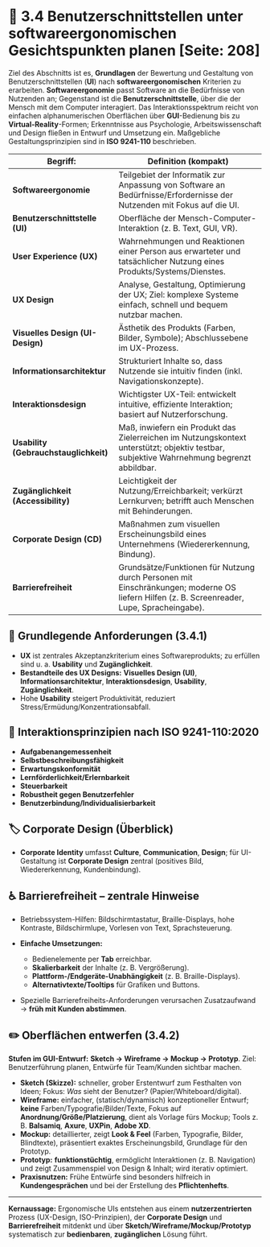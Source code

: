 # 🧩 3.4 Benutzerschnittstellen unter softwareergonomischen Gesichtspunkten planen [Seite: 208]

Ziel des Abschnitts ist es, **Grundlagen** der Bewertung und Gestaltung von Benutzerschnittstellen (**UI**) nach **softwareergonomischen** Kriterien zu erarbeiten. **Softwareergonomie** passt Software an die Bedürfnisse von Nutzenden an; Gegenstand ist die **Benutzerschnittstelle**, über die der Mensch mit dem Computer interagiert. Das Interaktionsspektrum reicht von einfachen alphanumerischen Oberflächen über **GUI**-Bedienung bis zu **Virtual-Reality**-Formen; Erkenntnisse aus Psychologie, Arbeitswissenschaft und Design fließen in Entwurf und Umsetzung ein. Maßgebliche Gestaltungsprinzipien sind in **ISO 9241-110** beschrieben.  

| **Begriff:**                          | **Definition (kompakt)**                                                                                                                     |
| ------------------------------------- | -------------------------------------------------------------------------------------------------------------------------------------------- |
| **Softwareergonomie**                 | Teilgebiet der Informatik zur Anpassung von Software an Bedürfnisse/Erfordernisse der Nutzenden mit Fokus auf die UI.                        |
| **Benutzerschnittstelle (UI)**        | Oberfläche der Mensch-Computer-Interaktion (z. B. Text, GUI, VR).                                                                            |
| **User Experience (UX)**              | Wahrnehmungen und Reaktionen einer Person aus erwarteter und tatsächlicher Nutzung eines Produkts/Systems/Dienstes.                          |
| **UX Design**                         | Analyse, Gestaltung, Optimierung der UX; Ziel: komplexe Systeme einfach, schnell und bequem nutzbar machen.                                  |
| **Visuelles Design (UI-Design)**      | Ästhetik des Produkts (Farben, Bilder, Symbole); Abschluss­ebene im UX-Prozess.                                                              |
| **Informationsarchitektur**           | Strukturiert Inhalte so, dass Nutzende sie intuitiv finden (inkl. Navigationskonzepte).                                                      |
| **Interaktionsdesign**                | Wichtigster UX-Teil: entwickelt intuitive, effiziente Interaktion; basiert auf Nutzerforschung.                                              |
| **Usability (Gebrauchstauglichkeit)** | Maß, inwiefern ein Produkt das Zielerreichen im Nutzungskontext unterstützt; objektiv testbar, subjektive Wahrnehmung begrenzt abbildbar.    |
| **Zugänglichkeit (Accessibility)**    | Leichtigkeit der Nutzung/Erreichbarkeit; verkürzt Lernkurven; betrifft auch Menschen mit Behinderungen.                                      |
| **Corporate Design (CD)**             | Maßnahmen zum visuellen Erscheinungsbild eines Unternehmens (Wiedererkennung, Bindung).                                                      |
| **Barrierefreiheit**                  | Grundsätze/Funktionen für Nutzung durch Personen mit Einschränkungen; moderne OS liefern Hilfen (z. B. Screenreader, Lupe, Sprach­eingabe).  |

## 🎯 Grundlegende Anforderungen (3.4.1)

* **UX** ist zentrales Akzeptanzkriterium eines Softwareprodukts; zu erfüllen sind u. a. **Usability** und **Zugänglichkeit**. 
* **Bestandteile des UX Designs:** **Visuelles Design (UI)**, **Informationsarchitektur**, **Interaktionsdesign**, **Usability**, **Zugänglichkeit**. 
* Hohe **Usability** steigert Produktivität, reduziert Stress/Ermüdung/Konzentrationsabfall. 

## 🧭 Interaktionsprinzipien nach ISO 9241-110:2020

* **Aufgabenangemessenheit**
* **Selbstbeschreibungsfähigkeit**
* **Erwartungskonformität**
* **Lernförderlichkeit/Erlernbarkeit**
* **Steuerbarkeit**
* **Robustheit gegen Benutzerfehler**
* **Benutzerbindung/Individualisierbarkeit** 

## 🏷️ Corporate Design (Überblick)

* **Corporate Identity** umfasst **Culture**, **Communication**, **Design**; für UI-Gestaltung ist **Corporate Design** zentral (positives Bild, Wiedererkennung, Kundenbindung). 

## ♿ Barrierefreiheit – zentrale Hinweise

* Betriebssystem-Hilfen: Bildschirmtastatur, Braille-Displays, hohe Kontraste, Bildschirmlupe, Vorlesen von Text, Sprachsteuerung. 
* **Einfache Umsetzungen:**

  * Bedienelemente per **Tab** erreichbar.
  * **Skalierbarkeit** der Inhalte (z. B. Vergrößerung).
  * **Plattform-/Endgeräte-Unabhängigkeit** (z. B. Braille-Displays).
  * **Alternativtexte/Tooltips** für Grafiken und Buttons. 
* Spezielle Barrierefreiheits-Anforderungen verursachen Zusatzaufwand → **früh mit Kunden abstimmen**. 

## ✏️ Oberflächen entwerfen (3.4.2)

**Stufen im GUI-Entwurf:** **Sketch → Wireframe → Mockup → Prototyp**. Ziel: Benutzerführung planen, Entwürfe für Team/Kunden sichtbar machen. 

* **Sketch (Skizze):** schneller, grober Erstentwurf zum Festhalten von Ideen; Fokus: *Was* sieht der Benutzer? (Papier/Whiteboard/digital). 
* **Wireframe:** einfacher, (statisch/dynamisch) konzeptioneller Entwurf; **keine** Farben/Typografie/Bilder/Texte, Fokus auf **Anordnung/Größe/Platzierung**, dient als Vorlage fürs Mockup; Tools z. B. **Balsamiq**, **Axure**, **UXPin**, **Adobe XD**.  
* **Mockup:** detaillierter, zeigt **Look & Feel** (Farben, Typografie, Bilder, Blindtexte), präsentiert exaktes Erscheinungsbild, Grundlage für den Prototyp. 
* **Prototyp:** **funktionstüchtig**, ermöglicht Interaktionen (z. B. Navigation) und zeigt Zusammenspiel von Design & Inhalt; wird iterativ optimiert. 
* **Praxisnutzen:** Frühe Entwürfe sind besonders hilfreich in **Kundengesprächen** und bei der Erstellung des **Pflichtenhefts**. 

---

**Kernaussage:** Ergonomische UIs entstehen aus einem **nutzerzentrierten** Prozess (UX-Design, ISO-Prinzipien), der **Corporate Design** und **Barrierefreiheit** mitdenkt und über **Sketch/Wireframe/Mockup/Prototyp** systematisch zur **bedienbaren**, **zugänglichen** Lösung führt.    
